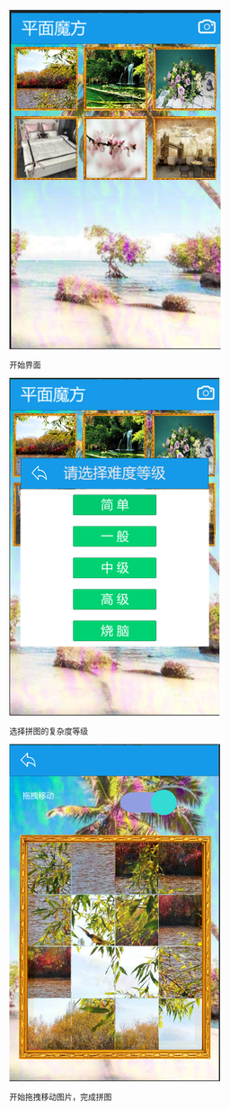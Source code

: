 ![image](https://github.com/wenluzhizhi/PanelMagicCube2/blob/master/GameSnapShot/jigsaw_1.png)

开始界面

![image](https://github.com/wenluzhizhi/PanelMagicCube2/blob/master/GameSnapShot/jigsaw_3.png)

选择拼图的复杂度等级

![image](https://github.com/wenluzhizhi/PanelMagicCube2/blob/master/GameSnapShot/jigsaw_2.png)

开始拖拽移动图片，完成拼图

